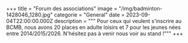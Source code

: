 +++
title = "Forum des associations"
image = "/img/badminton-1428046_1280.jpg"
categorie = "General"
date = 2023-09-04T22:00:00.000Z
description = """
Pour ceux qui veulent s'inscrire au BCMB, nous avons 20 places en adulte loisirs et 7 pour les jeunes nées entre 2014/2015/2026.
N'hésitez pas à venir nous voir au stand !"""
+++

